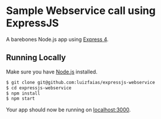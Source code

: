 # Sample Webservice call using ExpressJS

A barebones Node.js app using [Express 4](http://expressjs.com/).

## Running Locally

Make sure you have [Node.js](http://nodejs.org/) installed.

```sh
$ git clone git@github.com:luizfaias/expressjs-webservice
$ cd expressjs-webservice
$ npm install
$ npm start
```

Your app should now be running on [localhost:3000](http://localhost:3000/).
